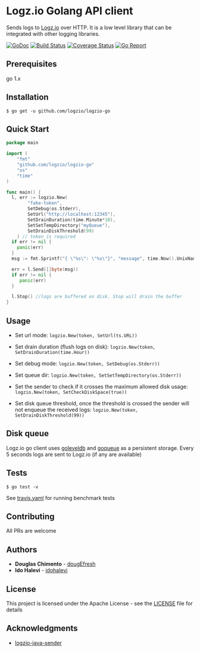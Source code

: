 # Logz.io Golang API client

Sends logs to [Logz.io](https://logz.io) over HTTP. It is a low level library that can be integrated with other logging libraries.

[![GoDoc][doc-img]][doc] [![Build Status][ci-img]][ci] [![Coverage Status][cov-img]][cov] [![Go Report][report-img]][report]

## Prerequisites
go 1.x

## Installation
```shell
$ go get -u github.com/logzio/logzio-go
```

## Quick Start

```go
package main

import (
    "fmt"
    "github.com/logzio/logzio-go"
    "os"
    "time"
)

func main() {
  l, err := logzio.New(
  		"fake-token",
  		SetDebug(os.Stderr),
  		SetUrl("http://localhost:12345"),
  		SetDrainDuration(time.Minute*10),
        SetSetTempDirectory("myQueue"),
        SetDrainDiskThreshold(99)
  	) // token is required
  if err != nil {
    panic(err)
  }
  msg := fmt.Sprintf("{ \"%s\": \"%s\"}", "message", time.Now().UnixNano())

  err = l.Send([]byte(msg))
  if err != nil {
     panic(err)
  }

  l.Stop() //logs are buffered on disk. Stop will drain the buffer
}
```

## Usage

- Set url mode:
    `logzio.New(token, SetUrl(ts.URL))`

- Set drain duration (flush logs on disk):
    `logzio.New(token, SetDrainDuration(time.Hour))`

- Set debug mode:
    `logzio.New(token, SetDebug(os.Stderr))`

- Set queue dir:
    `logzio.New(token, SetSetTempDirectory(os.Stderr))`

- Set the sender to check if it crosses the maximum allowed disk usage:
    `logzio.New(token, SetCheckDiskSpace(true))`

- Set disk queue threshold, once the threshold is crossed the sender will not enqueue the received logs:
    `logzio.New(token, SetDrainDiskThreshold(99))`

## Disk queue

Logz.io go client uses [goleveldb](https://github.com/syndtr/goleveldb) and [goqueue](github.com/beeker1121/goque) as a persistent storage.
Every 5 seconds logs are sent to Logz.io (if any are available)

## Tests

```shell
$ go test -v

```


See [travis.yaml](.travis.yml) for running benchmark tests


## Contributing
 All PRs are welcome

## Authors

* **Douglas Chimento**  - [dougEfresh][me]
* **Ido Halevi**  - [idohalevi](https://github.com/idohalevi)


## License

This project is licensed under the Apache License - see the [LICENSE](LICENSE) file for details

## Acknowledgments

* [logzio-java-sender](https://github.com/logzio/logzio-java-sender)


[doc-img]: https://godoc.org/github.com/dougEfresh/logzio-go?status.svg
[doc]: https://godoc.org/github.com/dougEfresh/logzio-go
[ci-img]: https://travis-ci.org/dougEfresh/logzio-go.svg?branch=master
[ci]: https://travis-ci.org/dougEfresh/logzio-go
[cov-img]: https://codecov.io/gh/dougEfresh/logzio-go/branch/master/graph/badge.svg
[cov]: https://codecov.io/gh/dougEfresh/logzio-go
[glide.lock]: https://github.com/uber-go/zap/blob/master/glide.lock
[zap]: https://github.com/uber-go/zap
[me]: https://github.com/dougEfresh
[report-img]: https://goreportcard.com/badge/github.com/dougEfresh/logzio-go
[report]: https://goreportcard.com/report/github.com/dougEfresh/logzio-go
